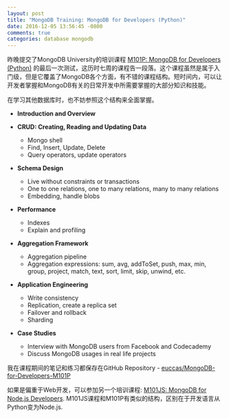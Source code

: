 ```yaml
---
layout: post
title: "MongoDB Training: MongoDB for Developers (Python)"
date: 2016-12-05 13:56:45 -0800
comments: true
categories: database mongodb
---
```


昨晚提交了MongoDB University的培训课程 [M101P: MongoDB for Developers (Python)](https://university.mongodb.com/courses/M101P/about) 的最后一次测试，这历时七周的课程告一段落。这个课程虽然是属于入门级，但是它覆盖了MongoDB各个方面，有不错的课程结构。短时间内，可以让开发者掌握和MongoDB有关的日常开发中所需要掌握的大部分知识和技能。

在学习其他数据库时，也不妨参照这个结构来全面掌握。

* **Introduction and Overview**

* **CRUD: Creating, Reading and Updating Data**
	* Mongo shell
	* Find, Insert, Update, Delete
	* Query operators, update operators

* **Schema Design**
	* Live without constraints or transactions
	* One to one relations, one to many relations, many to many relations
	* Embedding, handle blobs
	
* **Performance**
	* Indexes
	* Explain and profiling

* **Aggregation Framework**
	* Aggregation pipeline
	* Aggregation expressions: sum, avg, addToSet, push, max, min, group,  project, match, text, sort, limit, skip, unwind, etc.

* **Application Engineering**
	* Write consistency
	* Replication, create a replica set
	* Failover and rollback
	* Sharding
	
* **Case Studies**
	* Interview with MongoDB users from Facebook and Codecademy
	* Discuss MongoDB usages in real life projects

我在课程期间的笔记和练习都保存在GitHub Repository - [euccas/MongoDB-for-Developers-M101P](https://github.com/euccas/mongodb-for-developers-M101P)

如果是偏重于Web开发，可以参加另一个培训课程:  [M101JS: MongoDB for Node.js Developers](https://university.mongodb.com/courses/M101JS/about). M101JS课程和M101P有类似的结构，区别在于开发语言从Python变为Node.js.

